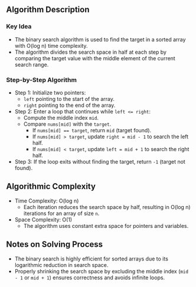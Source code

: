## Algorithm Description
### Key Idea
- The binary search algorithm is used to find the target in a sorted array with O(log n) time complexity.
- The algorithm divides the search space in half at each step by comparing the target value with the middle element of the current search range.

### Step-by-Step Algorithm
- Step 1: Initialize two pointers:
  - ```left``` pointing to the start of the array.
  - ```right``` pointing to the end of the array.
- Step 2: Enter a loop that continues while ```left <= right```:
  - Compute the middle index ```mid```.
  - Compare `nums[mid]` with the `target`.
    - If ```nums[mid] == target```, return ```mid``` (target found).
    - If ```nums[mid] > target```, update ```right = mid - 1``` to search the left half.
    - If ```nums[mid] < target```, update ```left = mid + 1``` to search the right half.
- Step 3: If the loop exits without finding the target, return ```-1``` (target not found).

## Algorithmic Complexity
- Time Complexity: O(log n)
  - Each iteration reduces the search space by half, resulting in O(log n) iterations for an array of size ```n```.
- Space Complexity: O(1)
  - The algorithm uses constant extra space for pointers and variables.

## Notes on Solving Process
- The binary search is highly efficient for sorted arrays due to its logarithmic reduction in search space.
- Properly shrinking the search space by excluding the middle index (```mid - 1``` or ```mid + 1```) ensures correctness and avoids infinite loops.